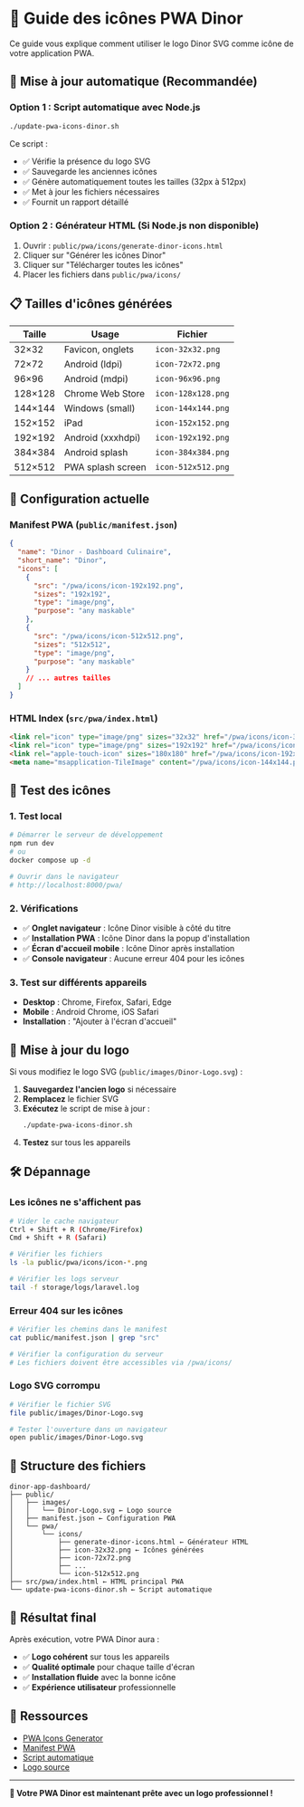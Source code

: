 # 🎨 Guide des icônes PWA Dinor

Ce guide vous explique comment utiliser le logo Dinor SVG comme icône de votre application PWA.

## 🚀 Mise à jour automatique (Recommandée)

### Option 1 : Script automatique avec Node.js
```bash
./update-pwa-icons-dinor.sh
```

Ce script :
- ✅ Vérifie la présence du logo SVG
- ✅ Sauvegarde les anciennes icônes
- ✅ Génère automatiquement toutes les tailles (32px à 512px)
- ✅ Met à jour les fichiers nécessaires
- ✅ Fournit un rapport détaillé

### Option 2 : Générateur HTML (Si Node.js non disponible)
1. Ouvrir : `public/pwa/icons/generate-dinor-icons.html`
2. Cliquer sur "Générer les icônes Dinor"
3. Cliquer sur "Télécharger toutes les icônes"
4. Placer les fichiers dans `public/pwa/icons/`

## 📋 Tailles d'icônes générées

| Taille | Usage | Fichier |
|--------|-------|---------|
| 32×32 | Favicon, onglets | `icon-32x32.png` |
| 72×72 | Android (ldpi) | `icon-72x72.png` |
| 96×96 | Android (mdpi) | `icon-96x96.png` |
| 128×128 | Chrome Web Store | `icon-128x128.png` |
| 144×144 | Windows (small) | `icon-144x144.png` |
| 152×152 | iPad | `icon-152x152.png` |
| 192×192 | Android (xxxhdpi) | `icon-192x192.png` |
| 384×384 | Android splash | `icon-384x384.png` |
| 512×512 | PWA splash screen | `icon-512x512.png` |

## 🔧 Configuration actuelle

### Manifest PWA (`public/manifest.json`)
```json
{
  "name": "Dinor - Dashboard Culinaire",
  "short_name": "Dinor",
  "icons": [
    {
      "src": "/pwa/icons/icon-192x192.png",
      "sizes": "192x192",
      "type": "image/png",
      "purpose": "any maskable"
    },
    {
      "src": "/pwa/icons/icon-512x512.png",
      "sizes": "512x512", 
      "type": "image/png",
      "purpose": "any maskable"
    }
    // ... autres tailles
  ]
}
```

### HTML Index (`src/pwa/index.html`)
```html
<link rel="icon" type="image/png" sizes="32x32" href="/pwa/icons/icon-32x32.png">
<link rel="icon" type="image/png" sizes="192x192" href="/pwa/icons/icon-192x192.png">
<link rel="apple-touch-icon" sizes="180x180" href="/pwa/icons/icon-192x192.png">
<meta name="msapplication-TileImage" content="/pwa/icons/icon-144x144.png">
```

## 🧪 Test des icônes

### 1. Test local
```bash
# Démarrer le serveur de développement
npm run dev
# ou
docker compose up -d

# Ouvrir dans le navigateur
# http://localhost:8000/pwa/
```

### 2. Vérifications
- ✅ **Onglet navigateur** : Icône Dinor visible à côté du titre
- ✅ **Installation PWA** : Icône Dinor dans la popup d'installation
- ✅ **Écran d'accueil mobile** : Icône Dinor après installation
- ✅ **Console navigateur** : Aucune erreur 404 pour les icônes

### 3. Test sur différents appareils
- **Desktop** : Chrome, Firefox, Safari, Edge
- **Mobile** : Android Chrome, iOS Safari
- **Installation** : "Ajouter à l'écran d'accueil"

## 🔄 Mise à jour du logo

Si vous modifiez le logo SVG (`public/images/Dinor-Logo.svg`) :

1. **Sauvegardez l'ancien logo** si nécessaire
2. **Remplacez** le fichier SVG
3. **Exécutez** le script de mise à jour :
   ```bash
   ./update-pwa-icons-dinor.sh
   ```
4. **Testez** sur tous les appareils

## 🛠️ Dépannage

### Les icônes ne s'affichent pas
```bash
# Vider le cache navigateur
Ctrl + Shift + R (Chrome/Firefox)
Cmd + Shift + R (Safari)

# Vérifier les fichiers
ls -la public/pwa/icons/icon-*.png

# Vérifier les logs serveur
tail -f storage/logs/laravel.log
```

### Erreur 404 sur les icônes
```bash
# Vérifier les chemins dans le manifest
cat public/manifest.json | grep "src"

# Vérifier la configuration du serveur
# Les fichiers doivent être accessibles via /pwa/icons/
```

### Logo SVG corrompu
```bash
# Vérifier le fichier SVG
file public/images/Dinor-Logo.svg

# Tester l'ouverture dans un navigateur
open public/images/Dinor-Logo.svg
```

## 📁 Structure des fichiers

```
dinor-app-dashboard/
├── public/
│   ├── images/
│   │   └── Dinor-Logo.svg ← Logo source
│   ├── manifest.json ← Configuration PWA
│   └── pwa/
│       └── icons/
│           ├── generate-dinor-icons.html ← Générateur HTML
│           ├── icon-32x32.png ← Icônes générées
│           ├── icon-72x72.png
│           ├── ...
│           └── icon-512x512.png
├── src/pwa/index.html ← HTML principal PWA
└── update-pwa-icons-dinor.sh ← Script automatique
```

## 🎯 Résultat final

Après exécution, votre PWA Dinor aura :
- ✅ **Logo cohérent** sur tous les appareils
- ✅ **Qualité optimale** pour chaque taille d'écran
- ✅ **Installation fluide** avec la bonne icône
- ✅ **Expérience utilisateur** professionnelle

## 🔗 Ressources

- [PWA Icons Generator](public/pwa/icons/generate-dinor-icons.html)
- [Manifest PWA](public/manifest.json)
- [Script automatique](update-pwa-icons-dinor.sh)
- [Logo source](public/images/Dinor-Logo.svg)

---

**🎉 Votre PWA Dinor est maintenant prête avec un logo professionnel !** 